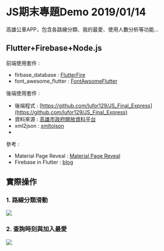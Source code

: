 # JS期末專題Demo 2019/01/14

高雄公車APP，包含各路線分類、我的最愛、使用人數分析等功能...

 
## Flutter+Firebase+Node.js
前端使用套件 : 
*  firbase_database : [FlutterFire](https://github.com/flutter/plugins)
*  font_awesome_flutter : [FontAwsomeFlutter](https://github.com/brianegan/font_awesome_flutter)

後端使用套件 : 
* 後端程式 : [https://github.com/lufor129/JS_Final_Express](https://github.com/lufor129/JS_Final_Express)
* 資料來源 : [高雄市政府開放資料平台](https://data.kcg.gov.tw/dataset?q=%E5%85%AC%E8%BB%8A&sort=score+desc%2C+metadata_modified+desc)
* xml2json : [xmltojson](https://github.com/buglabs/node-xml2json)
* 

參考 : 
* Material Page Reveal : [Material Page Reveal](https://www.youtube.com/watch?v=syd0c9Vi2hg)
* Firebase in Flutter : [blog](https://medium.com/@lufor129/flutter-firebase-%E4%B8%80-%E8%A8%AD%E5%AE%9A%E7%AF%87-844372a34a4)


## 實際操作
### 1. 路線分類滑動
![](https://i.imgur.com/W5J7PXU.gif)


### 2. 查詢時刻與加入最愛
![](https://i.imgur.com/s2cjZcw.gif)

